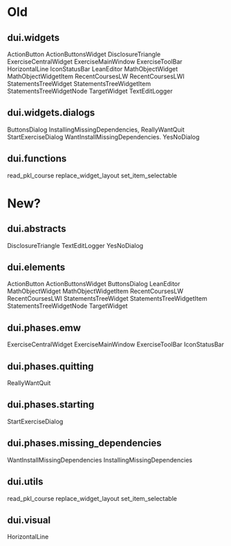# Old
## dui.widgets
ActionButton
ActionButtonsWidget
DisclosureTriangle
ExerciseCentralWidget
ExerciseMainWindow
ExerciseToolBar
HorizontalLine
IconStatusBar
LeanEditor
MathObjectWidget
MathObjectWidgetItem
RecentCoursesLW
RecentCoursesLWI
StatementsTreeWidget
StatementsTreeWidgetItem
StatementsTreeWidgetNode
TargetWidget
TextEditLogger
## dui.widgets.dialogs
ButtonsDialog
InstallingMissingDependencies,
ReallyWantQuit
StartExerciseDialog
WantInstallMissingDependencies.
YesNoDialog
## dui.functions
read_pkl_course
replace_widget_layout
set_item_selectable

# New?
## dui.abstracts
DisclosureTriangle
TextEditLogger
YesNoDialog
## dui.elements
ActionButton
ActionButtonsWidget
ButtonsDialog
LeanEditor
MathObjectWidget
MathObjectWidgetItem
RecentCoursesLW
RecentCoursesLWI
StatementsTreeWidget
StatementsTreeWidgetItem
StatementsTreeWidgetNode
TargetWidget
## dui.phases.emw
ExerciseCentralWidget
ExerciseMainWindow
ExerciseToolBar
IconStatusBar
## dui.phases.quitting
ReallyWantQuit
## dui.phases.starting
StartExerciseDialog
## dui.phases.missing_dependencies
WantInstallMissingDependencies
InstallingMissingDependencies
## dui.utils
read_pkl_course
replace_widget_layout
set_item_selectable
## dui.visual
HorizontalLine
